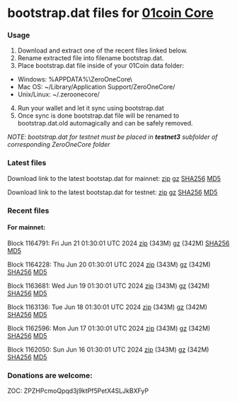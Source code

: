 # bootstrap.dat files for [01coin Core](https://01coin.io)

### Usage

1. Download and extract one of the recent files linked below.
2. Rename extracted file into filename bootstrap.dat.
3. Place bootstrap.dat file inside of your 01Coin data folder:
 - Windows: %APPDATA%\ZeroOneCore\
 - Mac OS: ~/Library/Application Support/ZeroOneCore/
 - Unix/Linux: ~/.zeroonecore/
4. Run your wallet and let it sync using bootstrap.dat
5. Once sync is done bootstrap.dat file will be renamed to bootstrap.dat.old automagically and can be safely removed.

_NOTE: bootstrap.dat for testnet must be placed in **testnet3** subfolder of corresponding ZeroOneCore folder_

### Latest files
Download link to the latest bootstap.dat for mainnet: [zip](https://files.01coin.io/mainnet/bootstrap.dat.zip) [gz](https://files.01coin.io/mainnet/bootstrap.dat.tar.gz) [SHA256](https://files.01coin.io/mainnet/sha256.txt) [MD5](https://files.01coin.io/mainnet/md5.txt)

Download link to the latest bootstap.dat for testnet: [zip](https://files.01coin.io/testnet/bootstrap.dat.zip) [gz](https://files.01coin.io/testnet/bootstrap.dat.tar.gz) [SHA256](https://files.01coin.io/testnet/sha256.txt) [MD5](https://files.01coin.io/testnet/md5.txt)

### Recent files

#### For mainnet:

Block 1164791: Fri Jun 21 01:30:01 UTC 2024 [zip](https://files.01coin.io/mainnet/2024-06-21/bootstrap.dat.zip) (343M) [gz](https://files.01coin.io/mainnet/2024-06-21/bootstrap.dat.tar.gz) (342M) [SHA256](https://files.01coin.io/mainnet/2024-06-21/sha256.txt) [MD5](https://files.01coin.io/mainnet/2024-06-21/md5.txt)

Block 1164228: Thu Jun 20 01:30:01 UTC 2024 [zip](https://files.01coin.io/mainnet/2024-06-20/bootstrap.dat.zip) (343M) [gz](https://files.01coin.io/mainnet/2024-06-20/bootstrap.dat.tar.gz) (342M) [SHA256](https://files.01coin.io/mainnet/2024-06-20/sha256.txt) [MD5](https://files.01coin.io/mainnet/2024-06-20/md5.txt)

Block 1163681: Wed Jun 19 01:30:01 UTC 2024 [zip](https://files.01coin.io/mainnet/2024-06-19/bootstrap.dat.zip) (343M) [gz](https://files.01coin.io/mainnet/2024-06-19/bootstrap.dat.tar.gz) (342M) [SHA256](https://files.01coin.io/mainnet/2024-06-19/sha256.txt) [MD5](https://files.01coin.io/mainnet/2024-06-19/md5.txt)

Block 1163136: Tue Jun 18 01:30:01 UTC 2024 [zip](https://files.01coin.io/mainnet/2024-06-18/bootstrap.dat.zip) (343M) [gz](https://files.01coin.io/mainnet/2024-06-18/bootstrap.dat.tar.gz) (342M) [SHA256](https://files.01coin.io/mainnet/2024-06-18/sha256.txt) [MD5](https://files.01coin.io/mainnet/2024-06-18/md5.txt)

Block 1162596: Mon Jun 17 01:30:01 UTC 2024 [zip](https://files.01coin.io/mainnet/2024-06-17/bootstrap.dat.zip) (343M) [gz](https://files.01coin.io/mainnet/2024-06-17/bootstrap.dat.tar.gz) (342M) [SHA256](https://files.01coin.io/mainnet/2024-06-17/sha256.txt) [MD5](https://files.01coin.io/mainnet/2024-06-17/md5.txt)

Block 1162050: Sun Jun 16 01:30:01 UTC 2024 [zip](https://files.01coin.io/mainnet/2024-06-16/bootstrap.dat.zip) (343M) [gz](https://files.01coin.io/mainnet/2024-06-16/bootstrap.dat.tar.gz) (342M) [SHA256](https://files.01coin.io/mainnet/2024-06-16/sha256.txt) [MD5](https://files.01coin.io/mainnet/2024-06-16/md5.txt)


### Donations are welcome:

ZOC: ZPZHPcmoQpqd3j9ktPf5PetX4SLJkBXFyP
